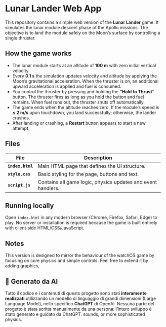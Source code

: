 # Lunar Lander Web App

This repository contains a simple web version of the **Lunar Lander** game. It simulates the lunar module descent phase of the Apollo missions. The objective is to land the module safely on the Moon’s surface by controlling a single thruster.

## How the game works

- The lunar module starts at an altitude of **100 m** with zero initial vertical velocity.
- Every **0.1 s** the simulation updates velocity and altitude by applying the Moon’s gravitational acceleration. When the thruster is on, an additional upward acceleration is applied and fuel is consumed.
- You control the thruster by pressing and holding the **“Hold to Thrust”** button. The thruster fires as long as you hold the button and fuel remains. When fuel runs out, the thruster shuts off automatically.
- The game ends when the altitude reaches zero. If the module’s speed is **≤ 2 m/s** upon touchdown, you land successfully; otherwise, the lander crashes.
- After landing or crashing, a **Restart** button appears to start a new attempt.

## Files

| File | Description |
| --- | --- |
| **`index.html`** | Main HTML page that defines the UI structure. |
| **`style.css`** | Basic styling for the page, buttons and text. |
| **`script.js`** | Contains all game logic, physics updates and event handlers. |

## Running locally

Open `index.html` in any modern browser (Chrome, Firefox, Safari, Edge) to play. No server or installation is required because the game is built entirely with client‑side HTML/CSS/JavaScript.

## Notes

This version is designed to mirror the behaviour of the watchOS game by focusing on core physics and simple controls. Feel free to extend it by adding graphics, 

## 🤖 Generato da AI

Tutto il codice e i contenuti di questo progetto sono stati **interamente realizzati** utilizzando un modello di linguaggio di grandi dimensioni (Large Language Model), nello specifico **ChatGPT** di OpenAI. Nessuna parte del progetto è stata scritta manualmente da una persona: l’intero sviluppo è stato generato e guidato da ChatGPT.
sounds, or more sophisticated physics.

